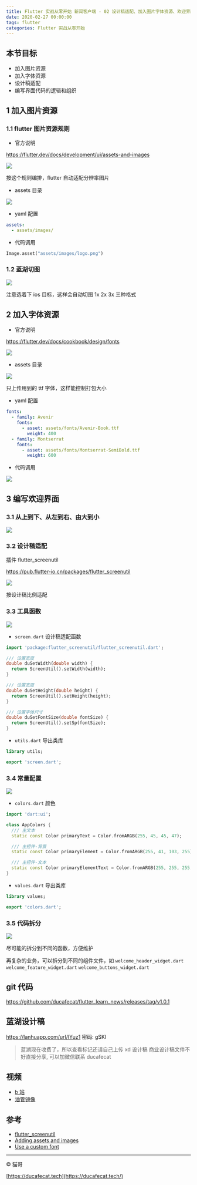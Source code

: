```yaml
---
title: Flutter 实战从零开始 新闻客户端 - 02 设计稿适配、加入图片字体资源、欢迎界面
date: 2020-02-27 00:00:00
tags: flutter
categories: Flutter 实战从零开始
---
```


## 本节目标

- 加入图片资源
- 加入字体资源
- 设计稿适配
- 编写界面代码的逻辑和组织

## 1 加入图片资源

### 1.1 flutter 图片资源规则

- 官方说明

https://flutter.dev/docs/development/ui/assets-and-images

![](2020-03-02-11-29-01.png)

按这个规则编排，flutter 自动适配分辨率图片

- assets 目录

![](2020-03-02-11-29-58.png)

- yaml 配置

```yaml
assets:
  - assets/images/
```

- 代码调用

```dart
Image.asset("assets/images/logo.png")
```

### 1.2 蓝湖切图

![](2020-03-02-11-32-56.png)

注意选着下 ios 目标，这样会自动切图 1x 2x 3x 三种格式

## 2 加入字体资源

- 官方说明

https://flutter.dev/docs/cookbook/design/fonts

![](2020-03-02-11-36-13.png)

- assets 目录

![](2020-03-02-11-36-48.png)

只上传用到的 ttf 字体，这样能控制打包大小

- yaml 配置

```yaml
fonts:
  - family: Avenir
    fonts:
      - asset: assets/fonts/Avenir-Book.ttf
        weight: 400
  - family: Montserrat
    fonts:
      - asset: assets/fonts/Montserrat-SemiBold.ttf
        weight: 600
```

- 代码调用

![](2020-03-02-11-37-48.png)

## 3 编写欢迎界面

### 3.1 从上到下、从左到右、由大到小

![](2020-03-02-13-38-19.png)

### 3.2 设计稿适配

插件 flutter_screenutil

https://pub.flutter-io.cn/packages/flutter_screenutil

![](2020-03-02-13-41-31.png)

按设计稿比例适配

### 3.3 工具函数

![](2020-03-03-14-11-29.png)

- `screen.dart` 设计稿适配函数

```dart
import 'package:flutter_screenutil/flutter_screenutil.dart';

/// 设置宽度
double duSetWidth(double width) {
  return ScreenUtil().setWidth(width);
}

/// 设置宽度
double duSetHeight(double height) {
  return ScreenUtil().setHeight(height);
}

/// 设置字体尺寸
double duSetFontSize(double fontSize) {
  return ScreenUtil().setSp(fontSize);
}
```

- `utils.dart` 导出类库

```dart
library utils;

export 'screen.dart';
```

### 3.4 常量配置

![](2020-03-03-14-14-55.png)

- `colors.dart` 颜色

```dart
import 'dart:ui';

class AppColors {
  /// 主文本
  static const Color primaryText = Color.fromARGB(255, 45, 45, 47);

  /// 主控件-背景
  static const Color primaryElement = Color.fromARGB(255, 41, 103, 255);

  /// 主控件-文本
  static const Color primaryElementText = Color.fromARGB(255, 255, 255, 255);
}
```

- `values.dart` 导出类库

```dart
library values;

export 'colors.dart';
```

### 3.5 代码拆分

![](2020-03-02-13-43-25.png)

尽可能的拆分到不同的函数，方便维护

再复杂的业务，可以拆分到不同的组件文件，如 `welcome_header_widget.dart` `welcome_feature_widget.dart` `welcome_buttons_widget.dart`

## git 代码

https://github.com/ducafecat/flutter_learn_news/releases/tag/v1.0.1

## 蓝湖设计稿

https://lanhuapp.com/url/lYuz1
密码: gSKl

> 蓝湖现在收费了，所以查看标记还请自己上传 xd 设计稿
> 商业设计稿文件不好直接分享, 可以加微信联系 ducafecat

## 视频

- [b 站](https://www.bilibili.com/video/av93660835)
- [油管镜像](https://www.youtube.com/watch?v=equsSqqwl9E)

## 参考

- [flutter_screenutil](https://pub.flutter-io.cn/packages/flutter_screenutil)
- [Adding assets and images](https://flutter.dev/docs/development/ui/assets-and-images)
- [Use a custom font](https://flutter.dev/docs/cookbook/design/fonts)

---

© 猫哥

[https://ducafecat.tech](https://ducafecat.tech/)
